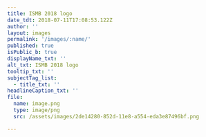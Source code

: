 ```yaml
---
title: ISMB 2018 logo
date_tdt: 2018-07-11T17:08:53.122Z
author: ''
layout: images
permalink: '/images/:name/'
published: true
isPublic_b: true
displayName_txt: ''
alt_txt: ISMB 2018 logo
tooltip_txt: ''
subjectTag_list:
  - title_txt: ''
headlineCaption_txt: ''
file:
  name: image.png
  type: image/png
  src: /assets/images/2de14280-852d-11e8-a554-eda3e87496bf.png

---
```


